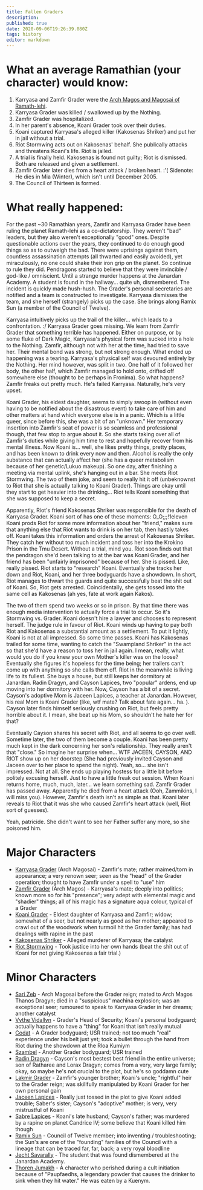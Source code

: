 ```yaml
---
title: Fallen Graders
description: 
published: true
date: 2020-09-06T19:26:39.080Z
tags: history
editor: markdown
---
```


What an average Ramathian (your character) would know:
======================================================

1.  Karryasa and Zamfir Grader were the [Arch Magos and Magosai of Ramath-lehi](/Government "wikilink").
2.  Karryasa Grader was killed / swallowed up by the Nothing.
3.  Zamfir Grader was hospitalized.
4.  In her parent's absence, Koani Grader took over their duties.
5.  Koani captured Karryasa's alleged killer (Kakosenas Shriker) and put her in jail without a trial.
6.  Riot Stormwing acts out on Kakosenas' behalf. She publically attacks and threatens Koani's life. Riot is jailed.
7.  A trial is finally held. Kakosenas is found not guilty; Riot is dismissed. Both are released and given a settlement.
8.  Zamfir Grader later dies from a heart attack / broken heart. :'( Sidenote: He dies in Mia (Winter), which isn't until December 2005.
9.  The Council of Thirteen is formed.

What really happened:
=====================

For the past \~30 Ramathian years, Zamfir and Karryasa Grader have been ruling the planet Ramath-lehi as a co-dictatorship. They weren't "bad" leaders, but they also weren't exceptionally "good" ones. Despite questionable actions over the years, they continued to do enough good things so as to outweigh the bad. There were uprisings against them, countless assassination attempts (all thwarted and easily avoided), yet miraculously, no one could shake their iron grip on the planet. So continue to rule they did. Pendragons started to believe that they were invincible / god-like / omniscient. Until a strange murder happens at the Janardan Academy. A student is found in the hallway... quite uh, dismembered. The incident is quickly made hush-hush. The Grader's personal secretaries are notified and a team is constructed to investigate. Karryasa dismisses the team, and she herself (strangely) picks up the case. She brings along Ramix Sun (a member of the Council of Twelve).

Karryasa intuitively picks up the trail of the killer... which leads to a confrontation. :/ Karryasa Grader goes missing. We learn from Zamfir Grader that something terrible has happened. Either on purpose, or by some fluke of Dark Magic, Karryasa's physical form was sucked into a hole to the Nothing. Zamfir, although not with her at the time, had tried to save her. Their mental bond was strong, but not strong enough. What ended up happening was a tearing. Karryasa's physical self was devoured entirely by the Nothing. Her mind however, was split in two. One half of it followed her body, the other half, which Zamfir managed to hold onto, drifted off somewhere else (thought to be perhaps in Fronima). So what happens? Zamfir freaks out pretty much. He's failed Karryasa. Naturally, he's very upset.

Koani Grader, his eldest daughter, seems to simply swoop in (without even having to be notified about the disastrous event) to take care of him and other matters at hand which everyone else is in a panic. Which is a little queer, since before this, she was a bit of an "unknown." Her temporary insertion into Zamfir's seat of power is so seamless and professional though, that few stop to argue about it. So she starts taking over all of Zamfir's duties while giving him time to rest and hopefully recover from his mental illness. Now Koani is... well, she likes pretty things, pretty places, and has been known to drink every now and then. Alcohol is really the only substance that can actually affect her (she has a queer metabolism because of her genetic/Lukuo makeup). So one day, after finishing a meeting via mental uplink, she's hanging out in a bar. She meets Riot Stormwing. The two of them joke, and seem to really hit it off (unbeknownst to Riot that she is actually talking to Koani Grader). Things are okay until they start to get heavier into the drinking... Riot tells Koani something that she was supposed to keep a secret.

Apparently, Riot's friend Kakosenas Shriker was responsible for the death of Karryasa Grader. Koani sort of has one of these moments: O_O;;;!1eleven Koani prods Riot for some more information about her "friend," makes sure that anything else that Riot wants to drink is on her tab, then hastily takes off. Koani takes this information and orders the arrest of Kakosenas Shriker. They catch her without too much incident and toss her into the Krokino Prison in the Tmu Desert. Without a trial, mind you. Riot soon finds out that the pendragon she'd been talking to at the bar was Koani Grader, and her friend has been "unfairly imprisoned" because of her. She is pissed. Like, really pissed. Riot starts to "research" Koani. Eventually she tracks her down and Riot, Koani, and her three bodyguards have a showdown. In short, Riot manages to thwart the guards and quite successfully beat the shit out of Koani. So, Riot gets arrested. Coincidentally, she gets tossed into the same cell as Kakosenas (ah yes, fate at work again Kakos).

The two of them spend two weeks or so in prison. By that time there was enough media intervention to actually force a trial to occur. So it's Stormwing vs. Grader. Koani doesn't hire a lawyer and chooses to represent herself. The judge rule in favour of Riot. Koani winds up having to pay both Riot and Kakosenas a substantial amount as a settlement. To put it lightly, Koani is not at all impressed. So some time passes. Koani has Kakosenas trailed for some time, wanting to catch the "Swampland Shriker" in the act so that she'd have a reason to toss her in jail again. I mean, really, what would you do if you knew your own Mother's killer was on the loose? Eventually she figures it's hopeless for the time being; her trailers can't come up with anything so she calls them off. Riot in the meanwhile is living life to its fullest. She buys a house, but still keeps her dormitory at Janardan. Radin Dragyn, and Cayson Lapices, two "popular" ardens, end up moving into her dormitory with her. Now, Cayson has a bit of a secret. Cayson's adoptive Mom is Jaceen Lapices, a teacher at Janardan. However, his real Mom is Koani Grader (like, wtf mate? Talk about fate again... ha. ). Cayson later finds himself seriously crushing on Riot, but feels pretty horrible about it. I mean, she beat up his Mom, so shouldn't he hate her for that?

Eventually Cayson shares his secret with Riot, and all seems to go over well. Sometime later, the two of them become a couple. Koani has been pretty much kept in the dark concerning her son's relationship. They really aren't that "close." So imagine her surprise when... WTF JACEEN, CAYSON, AND RIOT show up on her doorstep (She had previously invited Cayson and Jaceen over to her place to spend the night). Yeah, so... she isn't impressed. Not at all. She ends up playing hostess for a little bit before politely excusing herself. Just to have a little freak out session. When Koani returns home, much, much, later... we learn something sad. Zamfir Grader has passed away. Apparently he died from a heart attack (Ooh, Zammikins, I will miss you). However, Zamfir's death isn't as simple as that. Koani later reveals to Riot that it was she who caused Zamfir's heart attack (well, Riot sort of guesses).

Yeah, patricide. She didn't want to see her Father suffer any more, so she poisoned him.

Major Characters
================

-   [Karryasa Grader](/Karryasa_Grader "wikilink") (Arch Magosai) - Zamfir's mate; rather maimed/torn in appearance; a very renown seer; seen as the "head" of the Grader operation; thought to have Zamfir under a spell to "use" him
-   [Zamfir Grader](/Zamfir_Grader "wikilink") (Arch Magos) - Karryasa's mate; deeply into politics; known more so for his "presence"; very adept with elemental magic and "shadier" things; all of his magic has a signature aqua colour, typical of a Grader
-   [Koani Grader](/Koani_Grader "wikilink") - Eldest daughter of Karryasa and Zamfir; widow; somewhat of a seer, but not nearly as good as her mother; appeared to crawl out of the woodwork when turmoil hit the Grader family; has had dealings with rapine in the past
-   [Kakosenas Shriker](/Kakosenas_Shriker "wikilink") - Alleged murderer of Karryasa; the catalyst
-   [Riot Stormwing](/Riot_Stormwing "wikilink") - Took justice into her own hands (beat the shit out of Koani for not giving Kakosenas a fair trial.)

Minor Characters
================

-   [Sari Zeb](/Sari_Zeb "wikilink") - Arch Magosai before the Grader reign; mated to Arch Magos Thanos Dragyn; died in a "suspicious" machina explosion; was an exceptional seer; rumoured to speak to Karryasa Grader in her dreams; another catalyst
-   [Vythe Vidallyn](/Vythe_Vidallyn "wikilink") - Grader's Head of Security; Koani's personal bodyguard; actually happens to have a "thing" for Koani that isn't really mutual
-   [Codat](/Codat "wikilink") - A Grader bodyguard; USR trained; not too much "real" experience under his belt just yet; took a bullet through the hand from Riot during the showdown at the Rloa Kumiym
-   [Szambel](/Szambel "wikilink") - Another Grader bodyguard; USR trained
-   [Radin Dragyn](/Radin_Dragyn "wikilink") - Cayson's most bestest best friend in the entire universe; son of Ratharee and Lorax Dragyn; comes from a very, very large family; okay, so maybe he's not crucial to the plot, but he's so goddamn cute
-   [Lakmir Grader](/Lakmir_Grader "wikilink") - Zamfir's younger brother; Koani's uncle; "rightful" heir to the Grader reign; was skillfully manipulated by Koani Grader for her own personal gain
-   [Jaceen Lapices](/Jaceen_Lapices "wikilink") - Really just tossed in the plot to give Koani added trouble; Saber's sister; Cayson's "adoptive" mother; is very, very mistrustful of Koani
-   [Sabre Lapices](/Sabre_Lapices "wikilink") - Koani's late husband; Cayson's father; was murdered by a rapine on planet Candrice IV; some believe that Koani killed him though
-   [Ramix Sun](/Ramix_Sun "wikilink") - Council of Twelve member; into inventing / troubleshooting; the Sun's are one of the "founding" families of the Council with a lineage that can be traced far, far, back; a very royal bloodline
-   [Jecht Savarally](/Jecht_Savarally "wikilink") - The student that was found dismembered at the Janardan Academy.
-   [Thoren Jumakh](/Thoren_Jumakh "wikilink") - A character who perished during a cult initiation because of "Paupfaedhs, a legendary powder that causes the drinker to sink when they hit water." He was eaten by a Kuenym.
